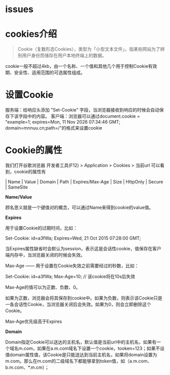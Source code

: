 # issues
# cookies介绍

> Cookie（复数形态Cookies），类型为「小型文本文件」，指某些网站为了辨别用户身份而储存在用户本地终端上的数据。

cookie一般不超过4kb，由一个名称、一个值和其他几个用于控制Cookie有效期、安全性、适用范围的可选属性组成。

# 设置Cookie

  服务端：给响应头添加 "Set-Cookie" 字段，当浏览器接收到响应的时候会自动保存下该字段中的内容。
  客户端：浏览器可以通过document.cookie = "example=1; expires=Mon, 11 Nov 2026 07:34:46 GMT; domain=mnnuu.cn;path=/"的格式来设置cookie
  
# Cookie的属性

我们打开谷歌浏览器 开发者工具(F12) > Application > Cookies > 当前url 可以看到，cookie的属性有
 
| Name
| Value
| Domain
| Path
| Expires/Max-Age
| Size
| HttpOnly
| Secure
| SameSite

**Name/Value**

顾名思义就是一个键值对的概念，可以通过Name来得到cookie的value值。

**Expires**

用于设置Cookie的过期时间，比如：

Set-Cookie: id=a3fWa; Expires=Wed, 21 Oct 2015 07:28:00 GMT;

当Expires属性缺省时会默认为session，表示这是会话性cookie，值保存在客户端内存中，当浏览器关闭的时候会失效。

Max-Age —— 用于设置在Cookie失效之前需要经过的秒数，比如：

Set-Cookie: id=a3fWa; Max-Age=10; // 该cookie将在10s后失效

Max-Age的值可以为正数、负数、0。

如果为正数，浏览器会将其保存到cookie中。如果为负数，则表示该Cookie只是一各会话性Cookie，当浏览器关闭后会失效。如果为0，则会立即删除这个Cookie。

Max-Age优先级高于Expires

**Domain**

Domain指定Cookie可以送达的主机名，默认值是当前url中的主机名，如果有一个域名m.com，如果在a.m.com域名下设置一个cookie，tooken=123；如果不设值domain属性值，该Cookie是只能送达到当前主机名，如果将domain设置为m.com。那么在m.com的二级域名下都能够拿到token值，如（a.m.com、b.m.com、*.m.cm）；
